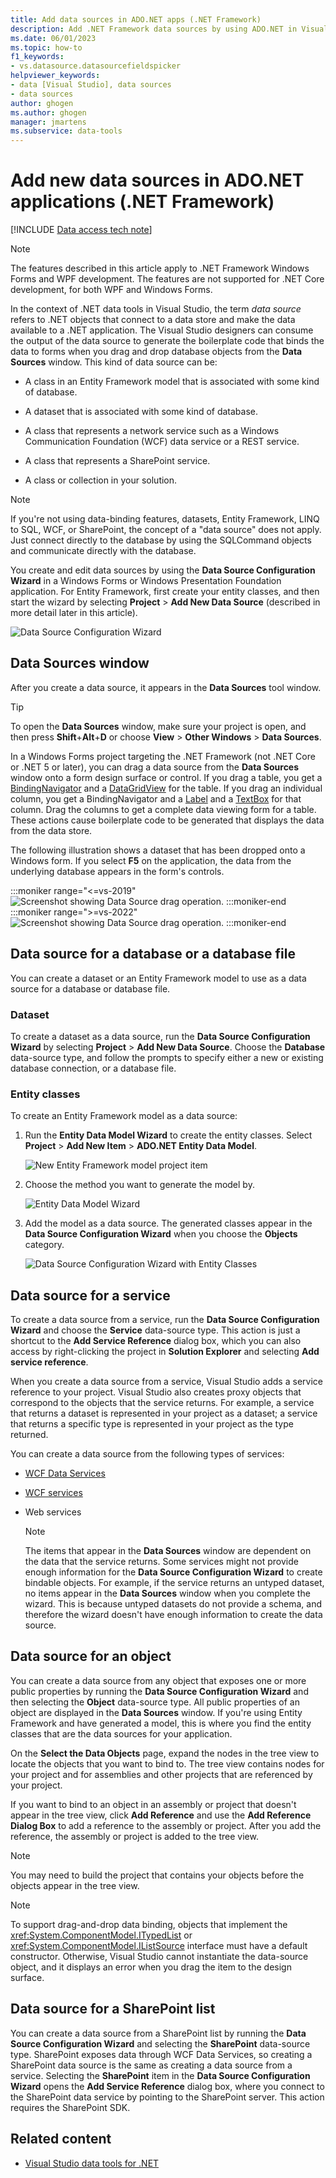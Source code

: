 ```yaml
---
title: Add data sources in ADO.NET apps (.NET Framework)
description: Add .NET Framework data sources by using ADO.NET in Visual Studio and connect your application to information in a data store.
ms.date: 06/01/2023
ms.topic: how-to
f1_keywords:
- vs.datasource.datasourcefieldspicker
helpviewer_keywords:
- data [Visual Studio], data sources
- data sources
author: ghogen
ms.author: ghogen
manager: jmartens
ms.subservice: data-tools
---
```

# Add new data sources in ADO.NET applications (.NET Framework)


[!INCLUDE [Data access tech note](./includes/data-technology-note.md)]

> [!NOTE]
> The features described in this article apply to .NET Framework Windows Forms and WPF development. The features are not supported for .NET Core development, for both WPF and Windows Forms.

In the context of .NET data tools in Visual Studio, the term *data source* refers to .NET objects that connect to a data store and make the data available to a .NET application. The Visual Studio designers can consume the output of the data source to generate the boilerplate code that binds the data to forms when you drag and drop database objects from the **Data Sources** window. This kind of data source can be:

- A class in an Entity Framework model that is associated with some kind of database.

- A dataset that is associated with some kind of database.

- A class that represents a network service such as a Windows Communication Foundation (WCF) data service or a REST service.

- A class that represents a SharePoint service.

- A class or collection in your solution.

> [!NOTE]
> If you're not using data-binding features, datasets, Entity Framework, LINQ to SQL, WCF, or SharePoint, the concept of a "data source" does not apply. Just connect directly to the database by using the SQLCommand objects and communicate directly with the database.

You create and edit data sources by using the **Data Source Configuration Wizard** in a Windows Forms or Windows Presentation Foundation application. For Entity Framework, first create your entity classes, and then start the wizard by selecting **Project** > **Add New Data Source** (described in more detail later in this article).

![Data Source Configuration Wizard](../data-tools/media/data-source-configuration-wizard.png)

## Data Sources window

After you create a data source, it appears in the **Data Sources** tool window.

> [!TIP]
> To open the **Data Sources** window, make sure your project is open, and then press **Shift**+**Alt**+**D** or choose **View** > **Other Windows** > **Data Sources**.

In a Windows Forms project targeting the .NET Framework (not .NET Core or .NET 5 or later), you can drag a data source from the **Data Sources** window onto a form design surface or control. If you drag a table, you get a [BindingNavigator](/dotnet/desktop/winforms/controls/bindingnavigator-control-overview-windows-forms) and a [DataGridView](/dotnet/desktop/winforms/controls/datagridview-control-windows-forms) for the table. If you drag an individual column, you get a BindingNavigator and a [Label](/dotnet/desktop/winforms/controls/label-control-windows-forms) and a [TextBox](/dotnet/desktop/winforms/controls/textbox-control-windows-forms) for that column. Drag the columns to get a complete data viewing form for a table. These actions cause boilerplate code to be generated that displays the data from the data store.

The following illustration shows a dataset that has been dropped onto a Windows form. If you select **F5** on the application, the data from the underlying database appears in the form's controls.

:::moniker range="<=vs-2019"
![Screenshot showing Data Source drag operation.](../data-tools/media/raddata-data-source-drag-operation.png)
:::moniker-end
:::moniker range=">=vs-2022"
![Screenshot showing Data Source drag operation.](../data-tools/media/vs-2022/data-sources-drag-operation.png)
:::moniker-end

## Data source for a database or a database file

You can create a dataset or an Entity Framework model to use as a data source for a database or database file.

### Dataset

To create a dataset as a data source, run the **Data Source Configuration Wizard** by selecting **Project** > **Add New Data Source**. Choose the **Database** data-source type, and follow the prompts to specify either a new or existing database connection, or a database file.

### Entity classes

To create an Entity Framework model as a data source:

1. Run the **Entity Data Model Wizard** to create the entity classes. Select **Project** > **Add New Item** > **ADO.NET Entity Data Model**.

   ![New Entity Framework model project item](../data-tools/media/raddata-new-entity-framework-model-project-item.png)

1. Choose the method you want to generate the model by.

   ![Entity Data Model Wizard](../data-tools/media/raddata-entity-data-model-wizard.png)

1. Add the model as a data source. The generated classes appear in the **Data Source Configuration Wizard** when you choose the **Objects** category.

   ![Data Source Configuration Wizard with Entity Classes](../data-tools/media/raddata-data-source-configuration-wizard-with-entity-classes.png)

## Data source for a service

To create a data source from a service, run the **Data Source Configuration Wizard** and choose the **Service** data-source type. This action is just a shortcut to the **Add Service Reference** dialog box, which you can also access by right-clicking the project in **Solution Explorer** and selecting **Add service reference**.

When you create a data source from a service, Visual Studio adds a service reference to your project. Visual Studio also creates proxy objects that correspond to the objects that the service returns. For example, a service that returns a dataset is represented in your project as a dataset; a service that returns a specific type is represented in your project as the type returned.

You can create a data source from the following types of services:

- [WCF Data Services](/dotnet/framework/data/wcf/wcf-data-services-overview)

- [WCF services](../data-tools/windows-communication-foundation-services-and-wcf-data-services-in-visual-studio.md)

- Web services

    > [!NOTE]
    > The items that appear in the **Data Sources** window are dependent on the data that the service returns. Some services might not provide enough information for the **Data Source Configuration Wizard** to create bindable objects. For example, if the service returns an untyped dataset, no items appear in the **Data Sources** window when you complete the wizard. This is because untyped datasets do not provide a schema, and therefore the wizard doesn't have enough information to create the data source.

## Data source for an object

You can create a data source from any object that exposes one or more public properties by running the **Data Source Configuration Wizard** and then selecting the **Object** data-source type. All public properties of an object are displayed in the **Data Sources** window. If you're using Entity Framework and have generated a model, this is where you find the entity classes that are the data sources for your application.

On the **Select the Data Objects** page, expand the nodes in the tree view to locate the objects that you want to bind to. The tree view contains nodes for your project and for assemblies and other projects that are referenced by your project.

If you want to bind to an object in an assembly or project that doesn't appear in the tree view, click **Add Reference** and use the **Add Reference Dialog Box** to add a reference to the assembly or project. After you add the reference, the assembly or project is added to the tree view.

> [!NOTE]
> You may need to build the project that contains your objects before the objects appear in the tree view.

> [!NOTE]
> To support drag-and-drop data binding, objects that implement the <xref:System.ComponentModel.ITypedList> or <xref:System.ComponentModel.IListSource> interface must have a default constructor. Otherwise, Visual Studio cannot instantiate the data-source object, and it displays an error when you drag the item to the design surface.

## Data source for a SharePoint list

You can create a data source from a SharePoint list by running the **Data Source Configuration Wizard** and selecting the **SharePoint** data-source type. SharePoint exposes data through WCF Data Services, so creating a SharePoint data source is the same as creating a data source from a service. Selecting the **SharePoint** item in the **Data Source Configuration Wizard** opens the **Add Service Reference** dialog box, where you connect to the SharePoint data service by pointing to the SharePoint server. This action requires the SharePoint SDK.

## Related content

- [Visual Studio data tools for .NET](../data-tools/visual-studio-data-tools-for-dotnet.md)
